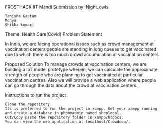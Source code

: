 FROSTHACK IIT Mandi
Submission by: Night_owls

    Tanisha Gautam
    Monya
    Shikha kumari

Theme: Health Care(Covid)
Problem Statement

In India, we are facing operational issues such as crowd management at vaccination centers.people are standing in long queues to get vaccinated due to which there is too much crowd accumulation at vaccination centers.

Proposed Solution
To manage crowds at vaccination centers, we are building a IoT model prototype  wherein, we can calculate the approximate strength of people who are planning to get vaccinated at particular vaccination centres. Also we will provide a web application where people can go through the data about the crowd at vaccination centers.,

Instructions to run the project

    Clone the repository.
    Its is preferred to run the project in xampp. Get your xampp running and create a database in phpmyadmin named shoplocal.
    Cut/Copy paste the repository folder in xampp/htdocs.
    You can view the web application at localhost/Crowdcon/.
